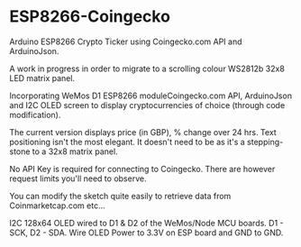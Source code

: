 # ESP8266-Coingecko
Arduino ESP8266 Crypto Ticker using Coingecko.com API and ArduinoJson.

A work in progress in order to migrate to a scrolling colour WS2812b 32x8 LED matrix panel.

Incorporating WeMos D1 ESP8266 moduleCoingecko.com API, ArduinoJson and I2C OLED screen to display cryptocurrencies of choice (through code modification).

The current version displays price (in GBP), % change over 24 hrs.  Text positioning isn't the most elegant.  It doesn't need to be as it's a stepping-stone to a 32x8 matrix panel.

No API Key is required for connecting to Coingecko.  There are however request limits you'll need to observe.

You can modify the sketch quite easily to retrieve data from Coinmarketcap.com etc...

I2C 128x64 OLED wired to D1 & D2 of the WeMos/Node MCU boards.  D1 - SCK, D2 - SDA.  Wire OLED Power to 3.3V on ESP board and GND to GND.
